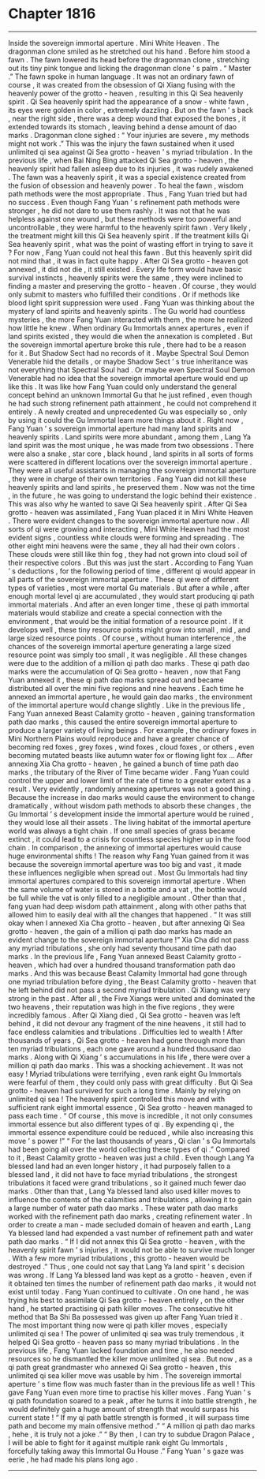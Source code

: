 
# Chapter 1816


---

Inside the sovereign immortal aperture .
Mini White Heaven .
The dragonman clone smiled as he stretched out his hand .
Before him stood a fawn .
The fawn lowered its head before the dragonman clone , stretching out its tiny pink tongue and licking the dragonman clone ’ s palm .
“ Master .” The fawn spoke in human language .
It was not an ordinary fawn of course , it was created from the obsession of Qi Xiang fusing with the heavenly power of the grotto - heaven , resulting in this Qi Sea heavenly spirit .
Qi Sea heavenly spirit had the appearance of a snow - white fawn , its eyes were golden in color , extremely dazzling .
But on the fawn ’ s back , near the right side , there was a deep wound that exposed the bones , it extended towards its stomach , leaving behind a dense amount of dao marks .
Dragonman clone sighed : “ Your injuries are severe , my methods might not work .”
This was the injury the fawn sustained when it used unlimited qi sea against Qi Sea grotto - heaven ’ s myriad tribulation .
In the previous life , when Bai Ning Bing attacked Qi Sea grotto - heaven , the heavenly spirit had fallen asleep due to its injuries , it was rudely awakened .
The fawn was a heavenly spirit , it was a special existence created from the fusion of obsession and heavenly power .
To heal the fawn , wisdom path methods were the most appropriate .
Thus , Fang Yuan tried but had no success .
Even though Fang Yuan ’ s refinement path methods were stronger , he did not dare to use them rashly .
It was not that he was helpless against one wound , but these methods were too powerful and uncontrollable , they were harmful to the heavenly spirit fawn . Very likely , the treatment might kill this Qi Sea heavenly spirit .
If the treatment kills Qi Sea heavenly spirit , what was the point of wasting effort in trying to save it ?
For now , Fang Yuan could not heal this fawn .
But this heavenly spirit did not mind that , it was in fact quite happy . After Qi Sea grotto - heaven got annexed , it did not die , it still existed .
Every life form would have basic survival instincts , heavenly spirits were the same , they were inclined to finding a master and preserving the grotto - heaven .
Of course , they would only submit to masters who fulfilled their conditions . Or if methods like blood light spirit suppression were used .
Fang Yuan was thinking about the mystery of land spirits and heavenly spirits .
The Gu world had countless mysteries , the more Fang Yuan interacted with them , the more he realized how little he knew .
When ordinary Gu Immortals annex apertures , even if land spirits existed , they would die when the annexation is completed . But the sovereign immortal aperture broke this rule , there had to be a reason for it .
But Shadow Sect had no records of it .
Maybe Spectral Soul Demon Venerable hid the details , or maybe Shadow Sect ’ s true inheritance was not everything that Spectral Soul had .
Or maybe even Spectral Soul Demon Venerable had no idea that the sovereign immortal aperture would end up like this .
It was like how Fang Yuan could only understand the general concept behind an unknown Immortal Gu that he just refined , even though he had such strong refinement path attainment , he could not comprehend it entirely . A newly created and unprecedented Gu was especially so , only by using it could the Gu Immortal learn more things about it .
Right now , Fang Yuan ’ s sovereign immortal aperture had many land spirits and heavenly spirits .
Land spirits were more abundant , among them , Lang Ya land spirit was the most unique , he was made from two obsessions .
There were also a snake , star core , black hound , land spirits in all sorts of forms were scattered in different locations over the sovereign immortal aperture .
They were all useful assistants in managing the sovereign immortal aperture , they were in charge of their own territories .
Fang Yuan did not kill these heavenly spirits and land spirits , he preserved them .
Now was not the time , in the future , he was going to understand the logic behind their existence .
This was also why he wanted to save Qi Sea heavenly spirit .
After Qi Sea grotto - heaven was assimilated , Fang Yuan placed it in Mini White Heaven .
There were evident changes to the sovereign immortal aperture now .
All sorts of qi were growing and interacting , Mini White Heaven had the most evident signs , countless white clouds were forming and spreading .
The other eight mini heavens were the same , they all had their own colors .
These clouds were still like thin fog , they had not grown into cloud soil of their respective colors .
But this was just the start .
According to Fang Yuan ’ s deductions , for the following period of time , different qi would appear in all parts of the sovereign immortal aperture .
These qi were of different types of varieties , most were mortal Gu materials .
But after a while , after enough mortal level qi are accumulated , they would start producing qi path immortal materials .
And after an even longer time , these qi path immortal materials would stabilize and create a special connection with the environment , that would be the initial formation of a resource point .
If it develops well , these tiny resource points might grow into small , mid , and large sized resource points .
Of course , without human interference , the chances of the sovereign immortal aperture generating a large sized resource point was simply too small , it was negligible .
All these changes were due to the addition of a million qi path dao marks .
These qi path dao marks were the accumulation of Qi Sea grotto - heaven , now that Fang Yuan annexed it , these qi path dao marks spread out and became distributed all over the mini five regions and nine heavens .
Each time he annexed an immortal aperture , he would gain dao marks , the environment of the immortal aperture would change slightly .
Like in the previous life , Fang Yuan annexed Beast Calamity grotto - heaven , gaining transformation path dao marks , this caused the entire sovereign immortal aperture to produce a larger variety of living beings . For example , the ordinary foxes in Mini Northern Plains would reproduce and have a greater chance of becoming red foxes , grey foxes , wind foxes , cloud foxes , or others , even becoming mutated beasts like autumn water fox or flowing light fox …
After annexing Xia Cha grotto - heaven , he gained a bunch of time path dao marks , the tributary of the River of Time became wider . Fang Yuan could control the upper and lower limit of the rate of time to a greater extent as a result .
Very evidently , randomly annexing apertures was not a good thing .
Because the increase in dao marks would cause the environment to change dramatically , without wisdom path methods to absorb these changes , the Gu Immortal ’ s development inside the immortal aperture would be ruined , they would lose all their assets .
The living habitat of the immortal aperture world was always a tight chain . If one small species of grass became extinct , it could lead to a crisis for countless species higher up in the food chain . In comparison , the annexing of immortal apertures would cause huge environmental shifts !
The reason why Fang Yuan gained from it was because the sovereign immortal aperture was too big and vast , it made these influences negligible when spread out .
Most Gu Immortals had tiny immortal apertures compared to this sovereign immortal aperture .
When the same volume of water is stored in a bottle and a vat , the bottle would be full while the vat is only filled to a negligible amount .
Other than that , fang yuan had deep wisdom path attainment , along with other paths that allowed him to easily deal with all the changes that happened .
“ It was still okay when I annexed Xia Cha grotto - heaven , but after annexing Qi Sea grotto - heaven , the gain of a million qi path dao marks has made an evident change to the sovereign immortal aperture !”
Xia Cha did not pass any myriad tribulations , she only had seventy thousand time path dao marks .
In the previous life , Fang Yuan annexed Beast Calamity grotto - heaven , which had over a hundred thousand transformation path dao marks . And this was because Beast Calamity Immortal had gone through one myriad tribulation before dying , the Beast Calamity grotto - heaven that he left behind did not pass a second myriad tribulation .
Qi Xiang was very strong in the past .
After all , the Five Xiangs were united and dominated the two heavens , their reputation was high in the five regions , they were incredibly famous .
After Qi Xiang died , Qi Sea grotto - heaven was left behind , it did not devour any fragment of the nine heavens , it still had to face endless calamities and tribulations .
Difficulties led to wealth !
After thousands of years , Qi Sea grotto - heaven had gone through more than ten myriad tribulations , each one gave around a hundred thousand dao marks .
Along with Qi Xiang ’ s accumulations in his life , there were over a million qi path dao marks .
This was a shocking achievement .
It was not easy !
Myriad tribulations were terrifying , even rank eight Gu Immortals were fearful of them , they could only pass with great difficulty .
But Qi Sea grotto - heaven had survived for such a long time .
Mainly by relying on unlimited qi sea ! The heavenly spirit controlled this move and with sufficient rank eight immortal essence , Qi Sea grotto - heaven managed to pass each time .
“ Of course , this move is incredible , it not only consumes immortal essence but also different types of qi . By expending qi , the immortal essence expenditure could be reduced , while also increasing this move ’ s power !”
“ For the last thousands of years , Qi clan ’ s Gu Immortals had been going all over the world collecting these types of qi .”
Compared to it , Beast Calamity grotto - heaven was just a child .
Even though Lang Ya blessed land had an even longer history , it had purposely fallen to a blessed land , it did not have to face myriad tribulations , the strongest tribulations it faced were grand tribulations , so it gained much fewer dao marks .
Other than that , Lang Ya blessed land also used killer moves to influence the contents of the calamities and tribulations , allowing it to gain a large number of water path dao marks .
These water path dao marks worked with the refinement path dao marks , creating refinement water .
In order to create a man - made secluded domain of heaven and earth , Lang Ya blessed land had expended a vast number of refinement path and water path dao marks .
“ If I did not annex this Qi Sea grotto - heaven , with the heavenly spirit fawn ’ s injuries , it would not be able to survive much longer . With a few more myriad tribulations , this grotto - heaven would be destroyed .”
Thus , one could not say that Lang Ya land spirit ’ s decision was wrong . If Lang Ya blessed land was kept as a grotto - heaven , even if it obtained ten times the number of refinement path dao marks , it would not exist until today .
Fang Yuan continued to cultivate .
On one hand , he was trying his best to assimilate Qi Sea grotto - heaven entirely , on the other hand , he started practising qi path killer moves .
The consecutive hit method that Ba Shi Ba possessed was given up after Fang Yuan tried it .
The most important thing now were qi path killer moves , especially unlimited qi sea !
The power of unlimited qi sea was truly tremendous , it helped Qi Sea grotto - heaven pass so many myriad tribulations .
In the previous life , Fang Yuan lacked foundation and time , he also needed resources so he dismantled the killer move unlimited qi sea .
But now , as a qi path great grandmaster who annexed Qi Sea grotto - heaven , this unlimited qi sea killer move was usable by him .
The sovereign immortal aperture ’ s time flow was much faster than in the previous life as well !
This gave Fang Yuan even more time to practise his killer moves .
Fang Yuan ’ s qi path foundation soared to a peak , after he turns it into battle strength , he would definitely gain a huge amount of strength that would surpass his current state !
“ If my qi path battle strength is formed , it will surpass time path and become my main offensive method .”
“ A million qi path dao marks , hehe , it is truly not a joke .”
“ By then , I can try to subdue Dragon Palace , I will be able to fight for it against multiple rank eight Gu Immortals , forcefully taking away this Immortal Gu House .”
Fang Yuan ’ s gaze was eerie , he had made his plans long ago .

---

